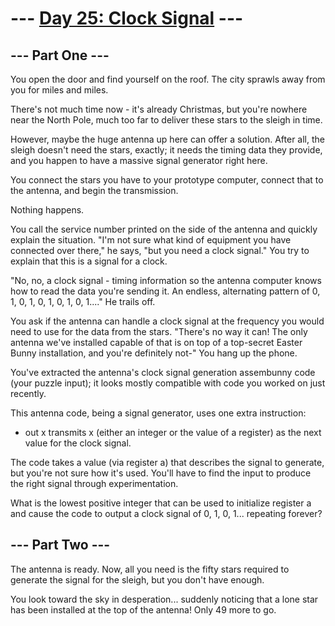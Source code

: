 ﻿--- [Day 25: Clock Signal](https://adventofcode.com/2016/day/25) ---
============================
--- Part One ---
----------------
You open the door and find yourself on the roof. The city sprawls away from you for miles and miles.

There's not much time now - it's already Christmas, but you're nowhere near the North Pole, much too far to deliver these stars to the sleigh in time.

However, maybe the huge antenna up here can offer a solution. After all, the sleigh doesn't need the stars, exactly; it needs the timing data they provide, and you happen to have a massive signal generator right here.

You connect the stars you have to your prototype computer, connect that to the antenna, and begin the transmission.

Nothing happens.

You call the service number printed on the side of the antenna and quickly explain the situation. "I'm not sure what kind of equipment you have connected over there," he says, "but you need a clock signal." You try to explain that this is a signal for a clock.

"No, no, a clock signal - timing information so the antenna computer knows how to read the data you're sending it. An endless, alternating pattern of 0, 1, 0, 1, 0, 1, 0, 1, 0, 1...." He trails off.

You ask if the antenna can handle a clock signal at the frequency you would need to use for the data from the stars. "There's no way it can! The only antenna we've installed capable of that is on top of a top-secret Easter Bunny installation, and you're definitely not-" You hang up the phone.

You've extracted the antenna's clock signal generation assembunny code (your puzzle input); it looks mostly compatible with code you worked on just recently.

This antenna code, being a signal generator, uses one extra instruction:

- out x transmits x (either an integer or the value of a register) as the next value for the clock signal.

The code takes a value (via register a) that describes the signal to generate, but you're not sure how it's used. You'll have to find the input to produce the right signal through experimentation.

What is the lowest positive integer that can be used to initialize register a and cause the code to output a clock signal of 0, 1, 0, 1... repeating forever?

--- Part Two ---
----------------
The antenna is ready. Now, all you need is the fifty stars required to generate the signal for the sleigh, but you don't have enough.

You look toward the sky in desperation... suddenly noticing that a lone star has been installed at the top of the antenna! Only 49 more to go.